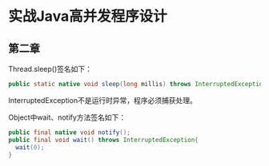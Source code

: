 # 实战Java高并发程序设计

## 第二章
Thread.sleep()签名如下：<br/>
```java
public static native void sleep(long millis) throws InterruptedException; 
```
InterruptedException不是运行时异常，程序必须捕获处理。

Object中wait、notify方法签名如下：<br/>
```java
public final native void notify();
public final void wait() throws InterruptedException{
  wait(0);
}
```
